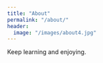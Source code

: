```yaml
---
title: "About"
permalink: "/about/"
header:
  image: "/images/about4.jpg"
---
```


Keep learning and enjoying.
